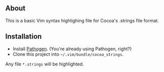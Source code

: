 About
----

This is a basic Vim syntax highlighing file for Cocoa's .strings file format.

Installation
----

* Install [Pathogen][pathogen]. (You're already using Pathogen, right?)
* Clone this project into `~/.vim/bundle/cocoa_strings`.

Any file `*.strings` will be highlighted.

[pathogen]: https://github.com/tpope/vim-pathogen/
